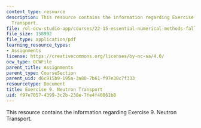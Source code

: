 ```yaml
---
content_type: resource
description: This resource contains the information regarding Exercise 9. Neutron
  Transport.
file: /ol-ocw-studio-app/courses/22-15-essential-numerical-methods-fall-2014/f97e705743993c2b238e7fe4f40861b8_MIT22_15F14_ex09.pdf
file_size: 158992
file_type: application/pdf
learning_resource_types:
- Assignments
license: https://creativecommons.org/licenses/by-nc-sa/4.0/
ocw_type: OCWFile
parent_title: Assignments
parent_type: CourseSection
parent_uid: d6c915b9-195a-3a80-7b61-f97e38c7f333
resourcetype: Document
title: Exercise 9. Neutron Transport
uid: f97e7057-4399-3c2b-238e-7fe4f40861b8
---
```

This resource contains the information regarding Exercise 9. Neutron Transport.